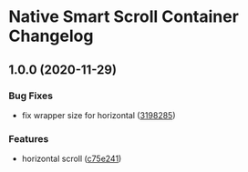 # Native Smart Scroll Container Changelog

## 1.0.0 (2020-11-29)

### Bug Fixes

- fix wrapper size for horizontal ([3198285](https://github.com/native-ly/native-smart-scroll-container/commit/3198285b24cb61b580c44322e46297d37807913a))

### Features

- horizontal scroll ([c75e241](https://github.com/native-ly/native-smart-scroll-container/commit/c75e241ff451c2d65cf7c47433654e9698378262))
